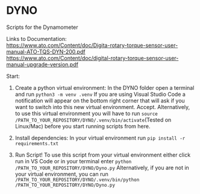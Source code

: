 # DYNO
Scripts for the Dynamometer  
  
Links to Documentation:  
https://www.ato.com/Content/doc/Digita-rotary-torque-sensor-user-manual-ATO-TQS-DYN-200.pdf  
https://www.ato.com/Content/doc/digital-rotary-torque-sensor-user-manual-upgrade-version.pdf  
  
Start:
1) Create a python virtual environment:
   In the DYNO folder open a terminal and run `python3 -m venv .venv`
   If you are using Visual Studio Code a notification will appear on the bottom right corner that will ask if you want to switch into this new virtual environment. Accept.
   Alternatively, to use this virtual environment you will have to run `source /PATH_TO_YOUR_REPOSITORY/DYNO/.venv/bin/activate`(Tested on Linux/Mac) before you start running scripts from here.
  
2) Install dependencies:
   In your virtual environment run `pip install -r requirements.txt`
  
3) Run Script!
   To use this script from your virtual environment either click run in VS Code or in your terminal enter `python /PATH_TO_YOUR_REPOSITORY/DYNO/Dyno.py`
   Alternatively, if you are not in your virtual environment, you can run `/PATH_TO_YOUR_REPOSITORY/DYNO/.venv/bin/python /PATH_TO_YOUR_REPOSITORY/DYNO/Dyno.py`
